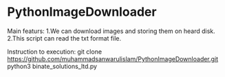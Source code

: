 # PythonImageDownloader

Main featurs:
 1.We can download images and storing them on heard disk.
 2.This script can read the txt format file.


Instruction to execution:
git clone https://github.com/muhammadsanwarulislam/PythonImageDownloader.git
python3 binate_solutions_ltd.py
